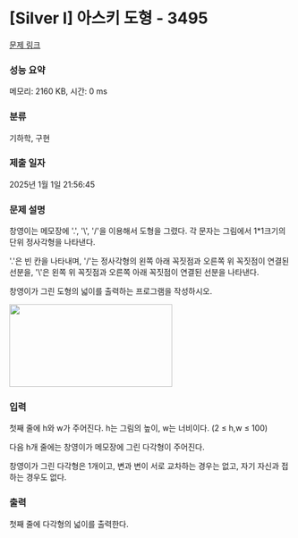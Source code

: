 # [Silver I] 아스키 도형 - 3495 

[문제 링크](https://www.acmicpc.net/problem/3495) 

### 성능 요약

메모리: 2160 KB, 시간: 0 ms

### 분류

기하학, 구현

### 제출 일자

2025년 1월 1일 21:56:45

### 문제 설명

<p>
	창영이는 메모장에 '.', '\', '/'을 이용해서 도형을 그렸다. 각 문자는 그림에서 1*1크기의 단위 정사각형을 나타낸다.</p>

<p>
	'.'은 빈 칸을 나타내며, '/'는 정사각형의 왼쪽 아래 꼭짓점과 오른쪽 위 꼭짓점이 연결된 선분을, '\'은 왼쪽 위 꼭짓점과 오른쪽 아래 꼭짓점이 연결된 선분을 나타낸다.</p>

<p>
	창영이가 그린 도형의 넓이를 출력하는 프로그램을 작성하시오.</p>

<p>
	<img alt="" src="https://www.acmicpc.net/upload/images/aa.png" style="width: 291px; height: 148px;"></p>

### 입력 

 <p>
	첫째 줄에 h와 w가 주어진다. h는 그림의 높이, w는 너비이다. (2 ≤ h,w ≤ 100)</p>

<p>
	다음 h개 줄에는 창영이가 메모장에 그린 다각형이 주어진다. </p>

<p>
	창영이가 그린 다각형은 1개이고, 변과 변이 서로 교차하는 경우는 없고, 자기 자신과 접하는 경우도 없다.</p>

### 출력 

 <p>
	첫째 줄에 다각형의 넓이를 출력한다.</p>

